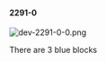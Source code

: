 #### 2291-0
![dev-2291-0-0.png](https://github.com/lil-lab/nlvr/raw/master/nlvr/dev/images/0/dev-2291-0-0.png "dev-2291-0-0.png")

There are 3 blue blocks
